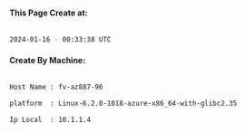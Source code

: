 
   
#### This Page Create at:

```bash

2024-01-16 - 00:33:38 UTC

```

#### Create By Machine:

```bash

Host Name : fv-az887-96

platform  : Linux-6.2.0-1018-azure-x86_64-with-glibc2.35

Ip Local  : 10.1.1.4

```

